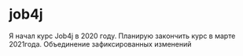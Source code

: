 # job4j
Я начал курс Job4j в 2020 году. Планирую закончить курс в марте 2021года.
Объединение зафиксированных изменений